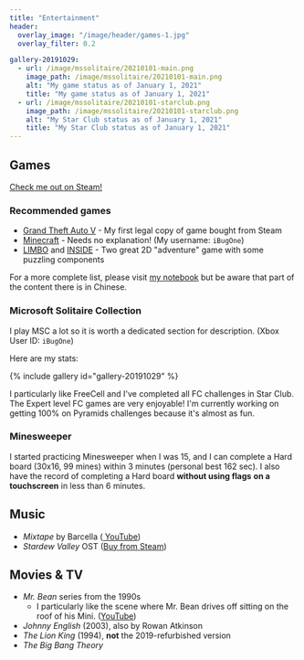 ```yaml
---
title: "Entertainment"
header:
  overlay_image: "/image/header/games-1.jpg"
  overlay_filter: 0.2

gallery-20191029:
  - url: /image/mssolitaire/20210101-main.png
    image_path: /image/mssolitaire/20210101-main.png
    alt: "My game status as of January 1, 2021"
    title: "My game status as of January 1, 2021"
  - url: /image/mssolitaire/20210101-starclub.png
    image_path: /image/mssolitaire/20210101-starclub.png
    alt: "My Star Club status as of January 1, 2021"
    title: "My Star Club status as of January 1, 2021"
---
```


## Games

[Check me out on Steam!](https://steamcommunity.com/id/ibugone)

### Recommended games

- [Grand Theft Auto V](https://store.steampowered.com/app/271590/Grand_Theft_Auto_V/) - My first legal copy of game bought from Steam
- [Minecraft](https://minecraft.net) - Needs no explanation! (My username: `iBugOne`)
- [LIMBO](https://store.steampowered.com/app/48000/LIMBO/) and [INSIDE](https://store.steampowered.com/app/304430/INSIDE/) - Two great 2D "adventure" game with some puzzling components

For a more complete list, please visit [my notebook](https://notes.ibug.io/games) but be aware that part of the content there is in Chinese.

### Microsoft Solitaire Collection

I play MSC a lot so it is worth a dedicated section for description. (Xbox User ID: `iBugOne`)

Here are my stats:

{% include gallery id="gallery-20191029" %}

I particularly like FreeCell and I've completed all FC challenges in Star Club. The Expert level FC games are very enjoyable! I'm currently working on getting 100% on Pyramids challenges because it's almost as fun.

### Minesweeper

I started practicing Minesweeper when I was 15, and I can complete a Hard board (30x16, 99 mines) within 3 minutes (personal best 162 sec). I also have the record of completing a Hard board **without using flags** **on a touchscreen** in less than 6 minutes.

## Music

- *Mixtape* by Barcella ([<i class="fab fa-fw fa-youtube"></i> YouTube](https://www.youtube.com/watch?v=lavSP2spE14))
- *Stardew Valley* OST ([Buy from <i class="fab fa-fw fa-steam"></i> Steam](https://store.steampowered.com/app/440820/Stardew_Valley_Soundtrack/))

## Movies & TV

- *Mr. Bean* series from the 1990s
  - I particularly like the scene where Mr. Bean drives off sitting on the roof of his Mini. ([YouTube](https://www.youtube.com/watch?v=e6VaYr7xOsw&t=12m11s))
- *Johnny English* (2003), also by Rowan Atkinson
- *The Lion King* (1994), **not** the 2019-refurbished version
- *The Big Bang Theory*
